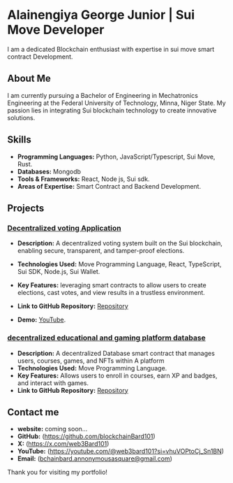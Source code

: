 # Alainengiya George Junior | Sui Move Developer

I am a dedicated Blockchain enthusiast with expertise in sui move smart contract Development.

## About Me

I am currently pursuing a Bachelor of Engineering in Mechatronics Engineering at the Federal University of Technology, Minna, Niger State. My passion lies in integrating Sui blockchain technology to create innovative solutions.

## Skills

- **Programming Languages:** Python, JavaScript/Typescript, Sui Move, Rust.
- **Databases:** Mongodb
- **Tools & Frameworks:** React, Node js, Sui sdk.
- **Areas of Expertise:** Smart Contract and Backend Development.

## Projects

### [Decentralized voting Application](https://github.com/TeamSushiSui/EduverseX-smart-contract/blob/main/smart-contracts%2FeduverseX_database%2Fsources%2Feduversex_database.move)
- **Description:** A decentralized voting system built on the Sui blockchain, enabling secure, transparent, and tamper-proof elections.
- **Technologies Used:** Move Programming Language, React, TypeScript, Sui SDK, Node.js, Sui Wallet.
- **Key Features:** leveraging smart contracts to allow users to create elections, cast votes, and view results in a trustless environment.
- **Link to GitHub Repository:** [Repository](https://github.com/blockchainBard101/Decentralized-voting-app-sui)

- **Demo:** [YouTube](https://www.youtube.com/watch?v=KiHmlAuvpRI).

### [decentralized educational and gaming platform database](https://github.com/blockchainBard101/Decentralized-voting-app-sui)
- **Description:** A decentralized Database smart contract that manages users, courses, games, and NFTs within A platform
- **Technologies Used:** Move Programming Language.
- **Key Features:** Allows users to enroll in courses, earn XP and badges, and interact with games.
- **Link to GitHub Repository:** [Repository](https://github.com/TeamSushiSui/EduverseX-smart-contract/blob/main/smart-contracts%2FeduverseX_database%2Fsources%2Feduversex_database.move)

## Contact me 

- **website:** coming soon...
- **GitHub:** (https://github.com/blockchainBard101)
- **X:** (https://x.com/web3Bard101)
- **YouTube:** (https://youtube.com/@web3bard101?si=vhuVOPtoCj_Sn1BN)
- **Email:** (bchainbard.annonymousasquare@gmail.com)

Thank you for visiting my portfolio!

